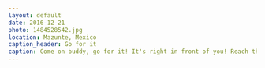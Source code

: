 ```yaml
---
layout: default
date: 2016-12-21
photo: 1484528542.jpg
location: Mazunte, Mexico
caption_header: Go for it
caption: Come on buddy, go for it! It's right in front of you! Reach that water, swim and survive!
---
```

